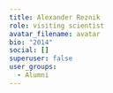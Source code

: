 ```yaml
---
title: Alexander Reznik
role: visiting scientist
avatar_filename: avatar
bio: "2014"
social: []
superuser: false
user_groups:
  - Alumni
---
```

